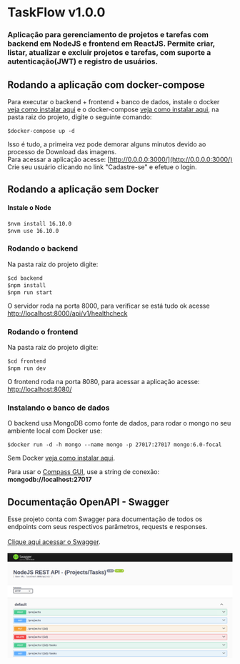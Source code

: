 # TaskFlow v1.0.0

### Aplicação para gerenciamento de projetos e tarefas com backend em NodeJS e frontend em ReactJS. Permite criar, listar, atualizar e excluir projetos e tarefas, com suporte a autenticação(JWT) e registro de usuários.

## Rodando a aplicação com docker-compose
Para executar o backend + frontend + banco de dados, instale o 
docker [veja como instalar aqui](https://docs.docker.com/engine/install/) e o
docker-compose [veja como instalar aqui](https://docs.docker.com/compose/install/), na pasta raiz do projeto, digite o seguinte comando:
```
$docker-compose up -d
```
Isso é tudo, a primeira vez pode demorar alguns minutos devido ao processo de Download das imagens.
\
Para acessar a aplicação acesse: [http://0.0.0.0:3000/](http://0.0.0.0:3000/)
\
Crie seu usuário clicando no link "Cadastre-se" e efetue o login.

## Rodando a aplicação sem Docker

#### Instale o Node
```
$nvm install 16.10.0
$nvm use 16.10.0
```

### Rodando o backend
Na pasta raiz do projeto digite:
```
$cd backend
$npm install
$npm run start
```
O servidor roda na porta 8000, para verificar se está tudo ok acesse [http://localhost:8000/api/v1/healthcheck](http://localhost:8000/api/v1/healthcheck)

### Rodando o frontend
Na pasta raiz do projeto digite:
```
$cd frontend
$npm run dev
```
O frontend roda na porta 8080, para acessar a aplicação acesse: [http://localhost:8080/](http://localhost:8080/)

### Instalando o banco de dados
O backend usa MongoDB como fonte de dados, para rodar o mongo no seu ambiente local com Docker use:
```
$docker run -d -h mongo --name mongo -p 27017:27017 mongo:6.0-focal
```
Sem Docker [veja como instalar aqui](https://www.mongodb.com/docs/manual/installation/).

Para usar o [Compass GUI](https://www.mongodb.com/products/tools/compass), use a string de conexão:
<b>mongodb://localhost:27017</b>

## Documentação OpenAPI - Swagger
Esse projeto conta com Swagger para documentação de todos os endpoints com seus respectivos parâmetros, requests e responses.
\
\
[Clique aqui acessar o Swagger](http://localhost:8000/api/v1/api-docs).
\
\
![Swagger](Swagger.png)